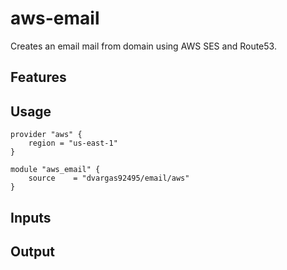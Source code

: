 # aws-email

Creates an email mail from domain using AWS SES and Route53.

## Features



## Usage

```hcl
provider "aws" {
    region = "us-east-1"
}

module "aws_email" {
    source    = "dvargas92495/email/aws"
}
```

## Inputs

## Output
